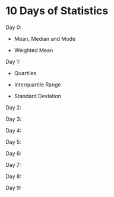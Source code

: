 # 10 Days of Statistics

Day 0:

* Mean, Median and Mode

* Weighted Mean

Day 1: 

* Quartiles

* Interquartile Range

* Standard Deviation

Day 2: 

Day 3: 

Day 4:

Day 5: 

Day 6: 

Day 7:

Day 8:

Day 9:
